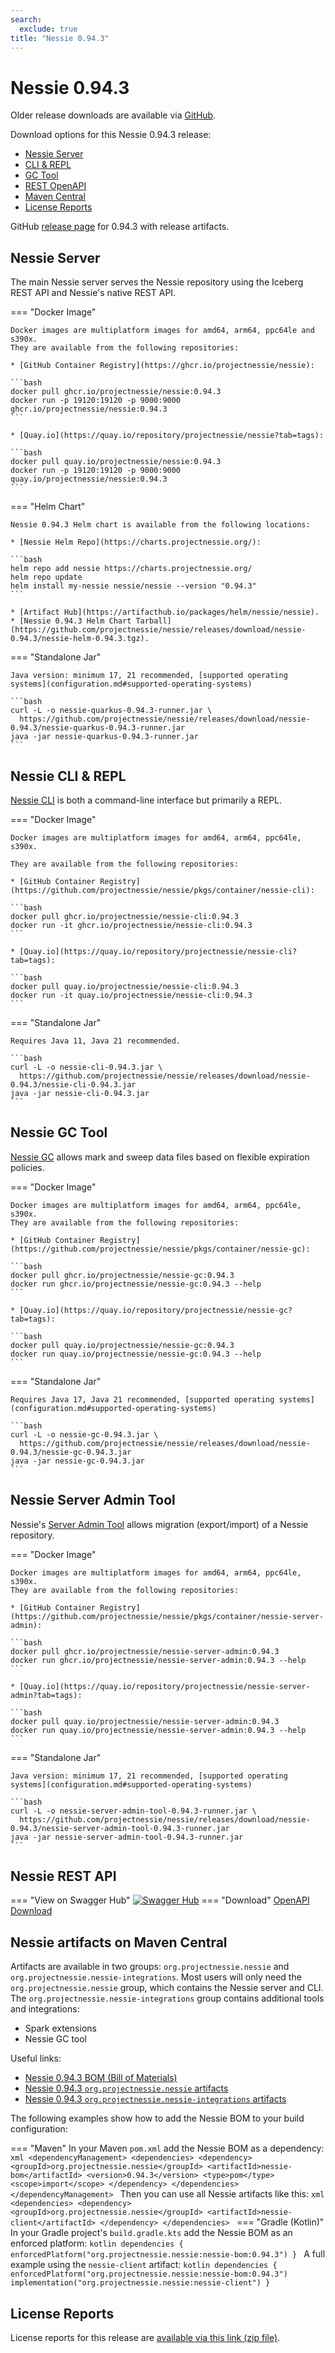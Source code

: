 ```yaml
---
search:
  exclude: true
title: "Nessie 0.94.3"
---
```


# Nessie 0.94.3

Older release downloads are available via [GitHub](https://github.com/projectnessie/nessie/releases).

Download options for this Nessie 0.94.3 release:

* [Nessie Server](#nessie-server)
* [CLI & REPL](#nessie-cli--repl)
* [GC Tool](#nessie-gc-tool)
* [REST OpenAPI](#nessie-rest-api)
* [Maven Central](#nessie-artifacts-on-maven-central)
* [License Reports](#license-reports)

GitHub [release page](https://github.com/projectnessie/nessie/releases/tag/nessie-0.94.3) for 0.94.3 with release artifacts.

## Nessie Server

The main Nessie server serves the Nessie repository using the Iceberg REST API and Nessie's native REST API.

=== "Docker Image"

    Docker images are multiplatform images for amd64, arm64, ppc64le and s390x.
    They are available from the following repositories:

    * [GitHub Container Registry](https://ghcr.io/projectnessie/nessie):

    ```bash
    docker pull ghcr.io/projectnessie/nessie:0.94.3
    docker run -p 19120:19120 -p 9000:9000 ghcr.io/projectnessie/nessie:0.94.3
    ```

    * [Quay.io](https://quay.io/repository/projectnessie/nessie?tab=tags):

    ```bash
    docker pull quay.io/projectnessie/nessie:0.94.3
    docker run -p 19120:19120 -p 9000:9000 quay.io/projectnessie/nessie:0.94.3
    ```

=== "Helm Chart"

    Nessie 0.94.3 Helm chart is available from the following locations:

    * [Nessie Helm Repo](https://charts.projectnessie.org/):

    ```bash
    helm repo add nessie https://charts.projectnessie.org/
    helm repo update
    helm install my-nessie nessie/nessie --version "0.94.3"
    ```

    * [Artifact Hub](https://artifacthub.io/packages/helm/nessie/nessie).
    * [Nessie 0.94.3 Helm Chart Tarball](https://github.com/projectnessie/nessie/releases/download/nessie-0.94.3/nessie-helm-0.94.3.tgz).

=== "Standalone Jar"

    Java version: minimum 17, 21 recommended, [supported operating systems](configuration.md#supported-operating-systems)

    ```bash
    curl -L -o nessie-quarkus-0.94.3-runner.jar \
      https://github.com/projectnessie/nessie/releases/download/nessie-0.94.3/nessie-quarkus-0.94.3-runner.jar
    java -jar nessie-quarkus-0.94.3-runner.jar
    ```

## Nessie CLI & REPL

[Nessie CLI](cli.md) is both a command-line interface but primarily a REPL.

=== "Docker Image"

    Docker images are multiplatform images for amd64, arm64, ppc64le, s390x.

    They are available from the following repositories:

    * [GitHub Container Registry](https://github.com/projectnessie/nessie/pkgs/container/nessie-cli):

    ```bash
    docker pull ghcr.io/projectnessie/nessie-cli:0.94.3
    docker run -it ghcr.io/projectnessie/nessie-cli:0.94.3 
    ```

    * [Quay.io](https://quay.io/repository/projectnessie/nessie-cli?tab=tags):

    ```bash
    docker pull quay.io/projectnessie/nessie-cli:0.94.3
    docker run -it quay.io/projectnessie/nessie-cli:0.94.3
    ```

=== "Standalone Jar"

    Requires Java 11, Java 21 recommended.

    ```bash
    curl -L -o nessie-cli-0.94.3.jar \
      https://github.com/projectnessie/nessie/releases/download/nessie-0.94.3/nessie-cli-0.94.3.jar
    java -jar nessie-cli-0.94.3.jar
    ```

## Nessie GC Tool

[Nessie GC](gc.md) allows mark and sweep data files based on flexible expiration policies.

=== "Docker Image"

    Docker images are multiplatform images for amd64, arm64, ppc64le, s390x.
    They are available from the following repositories:

    * [GitHub Container Registry](https://github.com/projectnessie/nessie/pkgs/container/nessie-gc):

    ```bash
    docker pull ghcr.io/projectnessie/nessie-gc:0.94.3
    docker run ghcr.io/projectnessie/nessie-gc:0.94.3 --help
    ```

    * [Quay.io](https://quay.io/repository/projectnessie/nessie-gc?tab=tags):

    ```bash
    docker pull quay.io/projectnessie/nessie-gc:0.94.3
    docker run quay.io/projectnessie/nessie-gc:0.94.3 --help
    ```

=== "Standalone Jar"

    Requires Java 17, Java 21 recommended, [supported operating systems](configuration.md#supported-operating-systems)

    ```bash
    curl -L -o nessie-gc-0.94.3.jar \
      https://github.com/projectnessie/nessie/releases/download/nessie-0.94.3/nessie-gc-0.94.3.jar
    java -jar nessie-gc-0.94.3.jar
    ```

## Nessie Server Admin Tool

Nessie's [Server Admin Tool](export_import.md) allows migration (export/import) of a
Nessie repository.

=== "Docker Image"

    Docker images are multiplatform images for amd64, arm64, ppc64le, s390x.
    They are available from the following repositories:

    * [GitHub Container Registry](https://github.com/projectnessie/nessie/pkgs/container/nessie-server-admin):

    ```bash
    docker pull ghcr.io/projectnessie/nessie-server-admin:0.94.3
    docker run ghcr.io/projectnessie/nessie-server-admin:0.94.3 --help
    ```

    * [Quay.io](https://quay.io/repository/projectnessie/nessie-server-admin?tab=tags):

    ```bash
    docker pull quay.io/projectnessie/nessie-server-admin:0.94.3
    docker run quay.io/projectnessie/nessie-server-admin:0.94.3 --help
    ```

=== "Standalone Jar"

    Java version: minimum 17, 21 recommended, [supported operating systems](configuration.md#supported-operating-systems)

    ```bash
    curl -L -o nessie-server-admin-tool-0.94.3-runner.jar \
      https://github.com/projectnessie/nessie/releases/download/nessie-0.94.3/nessie-server-admin-tool-0.94.3-runner.jar
    java -jar nessie-server-admin-tool-0.94.3-runner.jar
    ```

## Nessie REST API

=== "View on Swagger Hub"
    [![Swagger Hub](https://img.shields.io/badge/swagger%20hub-nessie-3f6ec6?style=for-the-badge&logo=swagger&link=https%3A%2F%2Fapp.swaggerhub.com%2Fapis%2Fprojectnessie%2Fnessie)](https://app.swaggerhub.com/apis/projectnessie/nessie/0.94.3)
=== "Download"
    [OpenAPI Download](https://github.com/projectnessie/nessie/releases/download/nessie-0.94.3/nessie-openapi-0.94.3.yaml)

## Nessie artifacts on Maven Central

Artifacts are available in two groups: `org.projectnessie.nessie` and
`org.projectnessie.nessie-integrations`. Most users will only need the `org.projectnessie.nessie`
group, which contains the Nessie server and CLI. The `org.projectnessie.nessie-integrations` group
contains additional tools and integrations:

* Spark extensions
* Nessie GC tool

Useful links:

* [Nessie 0.94.3 BOM (Bill of Materials)](https://search.maven.org/artifact/org.projectnessie.nessie/nessie-bom/0.94.3/pom)
* [Nessie 0.94.3 `org.projectnessie.nessie` artifacts](https://search.maven.org/search?q=g:org.projectnessie.nessie%20v:0.94.3)
* [Nessie 0.94.3 `org.projectnessie.nessie-integrations` artifacts](https://search.maven.org/search?q=g:org.projectnessie.nessie-integrations%20v:0.94.3)

The following examples show how to add the Nessie BOM to your build configuration:

=== "Maven"
    In your Maven `pom.xml` add the Nessie BOM as a dependency:
    ```xml
    <dependencyManagement>
      <dependencies>
        <dependency>
          <groupId>org.projectnessie.nessie</groupId>
          <artifactId>nessie-bom</artifactId>
          <version>0.94.3</version>
          <type>pom</type>
          <scope>import</scope>
        </dependency>
      </dependencies>
    </dependencyManagement>
    ```
    Then you can use all Nessie artifacts like this:
    ```xml
    <dependencies>
      <dependency>
        <groupId>org.projectnessie.nessie</groupId>
        <artifactId>nessie-client</artifactId>
      </dependency>
    </dependencies>
    ```
=== "Gradle (Kotlin)"
    In your Gradle project's `build.gradle.kts` add the Nessie BOM as an enforced platform:
    ```kotlin
    dependencies {
      enforcedPlatform("org.projectnessie.nessie:nessie-bom:0.94.3")
    }
    ```
    A full example using the `nessie-client` artifact:
    ```kotlin
    dependencies {
      enforcedPlatform("org.projectnessie.nessie:nessie-bom:0.94.3")
      implementation("org.projectnessie.nessie:nessie-client")
    }
    ```

## License Reports

License reports for this release are [available via this link (zip file)](https://github.com/projectnessie/nessie/releases/download/nessie-0.94.3/nessie-aggregated-license-report-0.94.3.zip).
